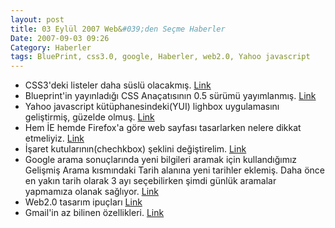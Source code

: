 ```yaml
---
layout: post
title: 03 Eylül 2007 Web&#039;den Seçme Haberler
Date: 2007-09-03 09:26
Category: Haberler
tags: BluePrint, css3.0, google, Haberler, web2.0, Yahoo javascript
---
```


-   CSS3'deki listeler daha süslü olacakmış. [Link][]
-   Blueprint'in yayınladığı CSS Anaçatısının 0.5 sürümü yayımlanmış.
    [Link][1]
-   Yahoo javascript kütüphanesindeki(YUI) lighbox uygulamasını
    geliştirmiş, güzelde olmuş. [Link][2]
-   Hem İE hemde Firefox'a göre web sayfası tasarlarken nelere dikkat
    etmeliyiz. [Link][3]
-   İşaret kutularının(chechkbox) şeklini değiştirelim. [Link][4]
-   Google arama sonuçlarında yeni bilgileri aramak için kullandığımız
    Gelişmiş Arama kısmındaki Tarih alanına yeni tarihler eklemiş. Daha
    önce en yakın tarih olarak 3 ayı seçebilirken şimdi günlük aramalar
    yapmamıza olanak sağlıyor. [Link][5]
-   Web2.0 tasarım ipuçları [Link][6]
-   Gmail'in az bilinen özellikleri. [Link][7]


  [Link]: http://www.css3.info/lists-to-get-more-decorative/
    "CSS3 ve listeler"
  [1]: http://code.google.com/p/blueprintcss/ "css anaçatısı"
  [2]: http://thecodecentral.com/2007/08/17/yui-based-lightbox-revisit
    "yui lightbox"
  [3]: http://www.informationweek.com/news/showArticle.jhtml?articleID=201802175
    "Firefox ve İE kodlama "
  [4]: http://dev.lipidity.com/fancy-form/ "işaret kutuları"
  [5]: http://googlesystem.blogspot.com/2007/08/easy-way-to-find-recent-web-pages.html
    "Google Arama"
  [6]: http://www.webdesignfromscratch.com/web-2.0-design-style-guide.cfm
    "web2.0"
  [7]: http://gmailblog.blogspot.com/2007/08/top-10-little-known-gmail-features-part.html
    "Gmail"
